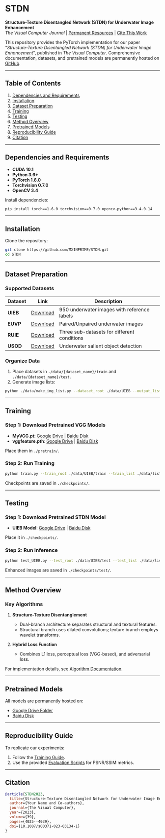 # STDN  
**Structure-Texture Disentangled Network (STDN) for Underwater Image Enhancement**  
*The Visual Computer Journal* | [Permanent Resources](https://github.com/MXINPRIME/STDN) | [Cite This Work](#citation)

This repository provides the PyTorch implementation for our paper "*Structure-Texture Disentangled Network (STDN) for Underwater Image Enhancement*", published in *The Visual Computer*. Comprehensive documentation, datasets, and pretrained models are permanently hosted on [GitHub](https://github.com/MXINPRIME/STDN).

---

## Table of Contents  
1. [Dependencies and Requirements](#dependencies)  
2. [Installation](#installation)  
3. [Dataset Preparation](#datasets)  
4. [Training](#training)  
5. [Testing](#testing)  
6. [Method Overview](#method)  
7. [Pretrained Models](#models)  
8. [Reproducibility Guide](#reproducibility)  
9. [Citation](#citation)  

---

<a name="dependencies"></a>
## Dependencies and Requirements  
- **CUDA 10.1**  
- **Python 3.6+**  
- **PyTorch 1.6.0**  
- **Torchvision 0.7.0**  
- **OpenCV 3.4**  

Install dependencies:  
```bash
pip install torch==1.6.0 torchvision==0.7.0 opencv-python==3.4.0.14
```

---

<a name="installation"></a>
## Installation  
Clone the repository:  
```bash
git clone https://github.com/MXINPRIME/STDN.git
cd STDN
```

---

<a name="datasets"></a>
## Dataset Preparation  
### Supported Datasets  
| Dataset | Link | Description |  
|---------|------|-------------|  
| **UIEB** | [Download](https://ieeexplore.ieee.org/document/8917818) | 950 underwater images with reference labels |  
| **EUVP** | [Download](http://irvlab.cs.umn.edu/resources/euvp-dataset) | Paired/Unpaired underwater images |  
| **RUIE** | [Download](https://ieeexplore.ieee.org/document/8949763) | Three sub-datasets for different conditions |  
| **USOD** | [Download](https://github.com/xahidbuffon/SVAM-Net) | Underwater salient object detection |  

### Organize Data  
1. Place datasets in `./data/{dataset_name}/train` and `./data/{dataset_name}/test`.  
2. Generate image lists:  
```bash
python ./data/make_img_list.py --dataset_root ./data/UIEB --output_list ./data/list/UIEB_train.txt
```

---

<a name="training"></a>
## Training  
### Step 1: Download Pretrained VGG Models  
- **MyVGG.pt**: [Google Drive](https://drive.google.com/file/d/1v67HJre81RrNJbnLmdpspwSsiMkLBSnP/view?usp=sharing) | [Baidu Disk](https://pan.baidu.com/s/1pRx5zGLfV2Co0x_BcJOtJQ?pwd=c915)  
- **vggfeature.pth**: [Google Drive](https://drive.google.com/file/d/1TUmfNIPT6PIf0sVNl88CZiqtkNOh13jq/view) | [Baidu Disk](https://pan.baidu.com/s/1bfbThbMeErJJYLv693FuSg?pwd=84zk)  

Place them in `./pretrain/`.  

### Step 2: Run Training  
```bash
python train.py --train_root ./data/UIEB/train --train_list ./data/list/UIEB_train.txt
```
Checkpoints are saved in `./checkpoints/`.

---

<a name="testing"></a>
## Testing  
### Step 1: Download Pretrained STDN Model  
- **UIEB Model**: [Google Drive](https://drive.google.com/file/d/1VqryfoKZBenS4mlFM3SZL338pX3a6m9B/view?usp=sharing) | [Baidu Disk](https://pan.baidu.com/s/1Aq_1JA46sW6uyyU_Xibjiw?pwd=nacf)  

Place it in `./checkpoints/`.  

### Step 2: Run Inference  
```bash
python test_UIEB.py --test_root ./data/UIEB/test --test_list ./data/list/UIEB_test.txt
```
Enhanced images are saved in `./checkpoints/test/`.

---

<a name="method"></a>
## Method Overview  
### Key Algorithms  
1. **Structure-Texture Disentanglement**  
   - Dual-branch architecture separates structural and textural features.  
   - Structural branch uses dilated convolutions; texture branch employs wavelet transforms.  

2. **Hybrid Loss Function**  
   - Combines L1 loss, perceptual loss (VGG-based), and adversarial loss.  

For implementation details, see [Algorithm Documentation](https://github.com/yourusername/STDN/wiki/Algorithm-Details).

---

<a name="models"></a>
## Pretrained Models  
All models are permanently hosted on:  
- [Google Drive Folder](https://drive.google.com/drive/folders/your_folder_id)  
- [Baidu Disk](https://pan.baidu.com/s/your_link)  

---

<a name="reproducibility"></a>
## Reproducibility Guide  
To replicate our experiments:  
1. Follow the [Training Guide](https://github.com/yourusername/STDN/wiki/Training-Guide).  
2. Use the provided [Evaluation Scripts](https://github.com/yourusername/STDN/tree/main/evaluation) for PSNR/SSIM metrics.  

---

<a name="citation"></a>
## Citation  
```bibtex
@article{STDN2023,
  title={Structure-Texture Disentangled Network for Underwater Image Enhancement},
  author={Your Name and Co-authors},
  journal={The Visual Computer},
  year={2023},
  volume={39},
  pages={4025--4039},
  doi={10.1007/s00371-023-03134-1}
}
```
